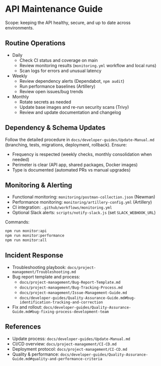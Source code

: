 # API Maintenance Guide

Scope: keeping the API healthy, secure, and up to date across environments.

## Routine Operations

- Daily
  - Check CI status and coverage on main
  - Review monitoring results (`monitoring.yml` workflow and local runs)
  - Scan logs for errors and unusual latency
- Weekly
  - Review dependency alerts (Dependabot, `npm audit`)
  - Run performance baselines (Artillery)
  - Review open issues/bug trends
- Monthly
  - Rotate secrets as needed
  - Update base images and re-run security scans (Trivy)
  - Review and update documentation and changelog

## Dependency & Schema Updates

Follow the detailed procedure in `docs/developer-guides/Update-Manual.md` (branching, tests, migrations, deployment, rollback). Ensure:
- Frequency is respected (weekly checks, monthly consolidation when needed)
- Perimeter is clear (API app, shared packages, Docker images)
- Type is documented (automated PRs vs manual upgrades)

## Monitoring & Alerting

- Functional monitoring: `monitoring/postman-collection.json` (Newman)
- Performance monitoring: `monitoring/artillery-config.yml` (Artillery)
- CI integration: `.github/workflows/monitoring.yml`
- Optional Slack alerts: `scripts/notify-slack.js` (set `SLACK_WEBHOOK_URL`)

Commands:
```bash
npm run monitor:api
npm run monitor:performance
npm run monitor:all
```

## Incident Response

- Troubleshooting playbook: `docs/project-management/Troubleshooting.md`
- Bug report template and process:
  - `docs/project-management/Bug-Report-Template.md`
  - `docs/project-management/Bug-Tracking-Process.md`
  - `docs/project-management/Issue-Management-Guide.md`
  - `docs/developer-guides/Quality-Assurance-Guide.md#bug-identification-tracking-and-correction`
- Fix and rollout: `docs/developer-guides/Quality-Assurance-Guide.md#bug-fixing-process-development-team`

## References

- Update process: `docs/developer-guides/Update-Manual.md`
- CI/CD overview: `docs/project-management/CI-CD.md`
- Deployment protocol: `docs/project-management/CI-CD.md`
- Quality & performance: `docs/developer-guides/Quality-Assurance-Guide.md#quality-and-performance-criteria`


